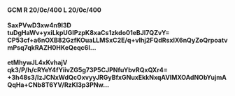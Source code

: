 #### GCM R 20/0c/400 L 20/0c/400
**SaxPVwD3xw4n9l3D**<br/>**tuDgHaWv+yxiLkpUGIPzpK8xaCs1zkdo01eBJI7QZvY=**<br/>**CP53cf+a6nOXB82GzfKOuaLLMSxC2E/q+vlhj2FQdRsxlX6nQyZoQrpoatvmPsq7qkRAZH0HKeQeqc6l...**<br/><br/>
**etMhywJL4xKvhajV**<br/>**qk3/P/h/cRYeY4fYiivZG5g73P5CJPNfuYbvRQxQXr4=**<br/>**+3h48s3/IzJCNxWdQcOxvyyJRGyBfxGNuxEkkNxqAVlMXOAdNObYujmAQqHa+CNb8T6YV/RzKl3p3PNw...**